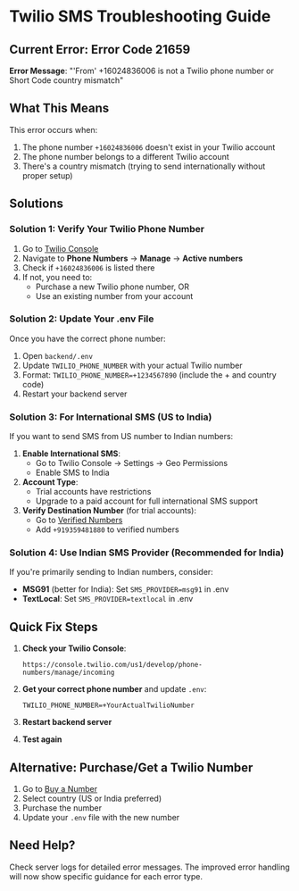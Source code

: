 # Twilio SMS Troubleshooting Guide

## Current Error: Error Code 21659
**Error Message**: "'From' +16024836006 is not a Twilio phone number or Short Code country mismatch"

## What This Means
This error occurs when:
1. The phone number `+16024836006` doesn't exist in your Twilio account
2. The phone number belongs to a different Twilio account
3. There's a country mismatch (trying to send internationally without proper setup)

## Solutions

### Solution 1: Verify Your Twilio Phone Number
1. Go to [Twilio Console](https://console.twilio.com/)
2. Navigate to **Phone Numbers** → **Manage** → **Active numbers**
3. Check if `+16024836006` is listed there
4. If not, you need to:
   - Purchase a new Twilio phone number, OR
   - Use an existing number from your account

### Solution 2: Update Your .env File
Once you have the correct phone number:
1. Open `backend/.env`
2. Update `TWILIO_PHONE_NUMBER` with your actual Twilio number
3. Format: `TWILIO_PHONE_NUMBER=+1234567890` (include the + and country code)
4. Restart your backend server

### Solution 3: For International SMS (US to India)
If you want to send SMS from US number to Indian numbers:
1. **Enable International SMS**:
   - Go to Twilio Console → Settings → Geo Permissions
   - Enable SMS to India
2. **Account Type**:
   - Trial accounts have restrictions
   - Upgrade to a paid account for full international SMS support
3. **Verify Destination Number** (for trial accounts):
   - Go to [Verified Numbers](https://console.twilio.com/us1/develop/phone-numbers/manage/verified)
   - Add `+919359481880` to verified numbers

### Solution 4: Use Indian SMS Provider (Recommended for India)
If you're primarily sending to Indian numbers, consider:
- **MSG91** (better for India): Set `SMS_PROVIDER=msg91` in .env
- **TextLocal**: Set `SMS_PROVIDER=textlocal` in .env

## Quick Fix Steps

1. **Check your Twilio Console**:
   ```
   https://console.twilio.com/us1/develop/phone-numbers/manage/incoming
   ```

2. **Get your correct phone number** and update `.env`:
   ```env
   TWILIO_PHONE_NUMBER=+YourActualTwilioNumber
   ```

3. **Restart backend server**

4. **Test again**

## Alternative: Purchase/Get a Twilio Number
1. Go to [Buy a Number](https://console.twilio.com/us1/develop/phone-numbers/manage/search)
2. Select country (US or India preferred)
3. Purchase the number
4. Update your `.env` file with the new number

## Need Help?
Check server logs for detailed error messages. The improved error handling will now show specific guidance for each error type.



